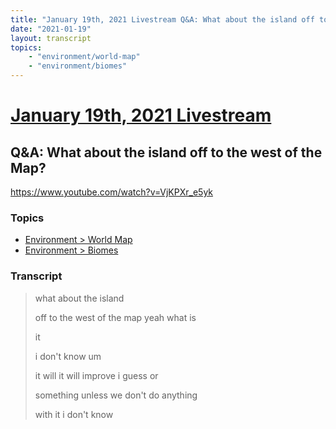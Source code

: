 ```yaml
---
title: "January 19th, 2021 Livestream Q&A: What about the island off to the west of the Map?"
date: "2021-01-19"
layout: transcript
topics:
    - "environment/world-map"
    - "environment/biomes"
---
```

# [January 19th, 2021 Livestream](../2021-01-19.md)
## Q&A: What about the island off to the west of the Map?
https://www.youtube.com/watch?v=VjKPXr_e5yk

### Topics
* [Environment > World Map](../topics/environment/world-map.md)
* [Environment > Biomes](../topics/environment/biomes.md)

### Transcript

> what about the island
>
> off to the west of the map yeah what is
>
> it
>
> i don't know um
>
> it will it will improve i guess or
>
> something unless we don't do anything
>
> with it i don't know
>
